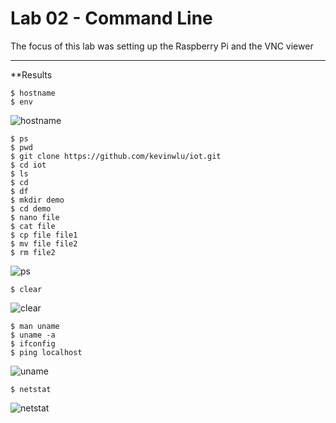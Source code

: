 # Lab 02 - Command Line

The focus of this lab was setting up the Raspberry Pi and the VNC viewer

---
**Results

```
$ hostname
$ env
```
![hostname](https://github.com/grichard17/EE322-A/assets/117100086/3dddd4bc-49ee-40e3-a81c-f7fa9aa8968b)
```
$ ps
$ pwd
$ git clone https://github.com/kevinwlu/iot.git
$ cd iot
$ ls
$ cd
$ df
$ mkdir demo
$ cd demo
$ nano file
$ cat file
$ cp file file1
$ mv file file2
$ rm file2
```
![ps](https://github.com/grichard17/EE322-A/assets/117100086/47e905f2-b989-4afc-aed8-7999bb64ca7c)
```
$ clear
```
![clear](https://github.com/grichard17/EE322-A/assets/117100086/fb0a9f9f-77c9-4032-8be8-397206dc54db)
```
$ man uname
$ uname -a
$ ifconfig
$ ping localhost
```
![uname](https://github.com/grichard17/EE322-A/assets/117100086/f56c0094-745f-4a79-a60e-0950bf17e7b4)
```
$ netstat
```
![netstat](https://github.com/grichard17/EE322-A/assets/117100086/2becbbba-fd10-4ef2-8565-6be9398bc906)
